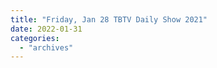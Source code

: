 ```yaml
---
title: "Friday, Jan 28 TBTV Daily Show 2021"
date: 2022-01-31
categories: 
  - "archives"
---
```




